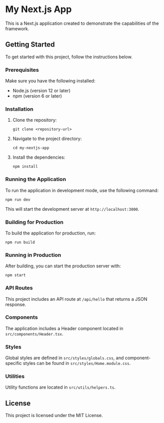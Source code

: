 # My Next.js App

This is a Next.js application created to demonstrate the capabilities of the framework.

## Getting Started

To get started with this project, follow the instructions below.

### Prerequisites

Make sure you have the following installed:

- Node.js (version 12 or later)
- npm (version 6 or later)

### Installation

1. Clone the repository:
   ```
   git clone <repository-url>
   ```
2. Navigate to the project directory:
   ```
   cd my-nextjs-app
   ```
3. Install the dependencies:
   ```
   npm install
   ```

### Running the Application

To run the application in development mode, use the following command:
```
npm run dev
```
This will start the development server at `http://localhost:3000`.

### Building for Production

To build the application for production, run:
```
npm run build
```

### Running in Production

After building, you can start the production server with:
```
npm start
```

### API Routes

This project includes an API route at `/api/hello` that returns a JSON response.

### Components

The application includes a Header component located in `src/components/Header.tsx`.

### Styles

Global styles are defined in `src/styles/globals.css`, and component-specific styles can be found in `src/styles/Home.module.css`.

### Utilities

Utility functions are located in `src/utils/helpers.ts`.

## License

This project is licensed under the MIT License.